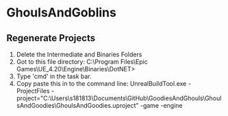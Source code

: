 # GhoulsAndGoblins
 
## Regenerate Projects
1) Delete the Intermediate and Binaries Folders
2) Got to this file directory: C:\Program Files\Epic Games\UE_4.20\Engine\Binaries\DotNET>
3) Type 'cmd' in the task bar.
4) Copy paste this in to the command line: 
UnrealBuildTool.exe -ProjectFiles -project="C:\Users\s181813\Documents\GitHub\GoodiesAndGhouls\GhoulsAndGoodies\GhoulsAndGoodies.uproject" -game -engine

